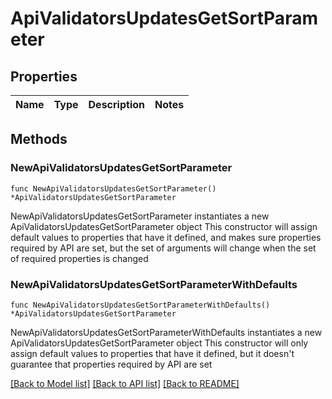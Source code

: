 # ApiValidatorsUpdatesGetSortParameter

## Properties

Name | Type | Description | Notes
------------ | ------------- | ------------- | -------------

## Methods

### NewApiValidatorsUpdatesGetSortParameter

`func NewApiValidatorsUpdatesGetSortParameter() *ApiValidatorsUpdatesGetSortParameter`

NewApiValidatorsUpdatesGetSortParameter instantiates a new ApiValidatorsUpdatesGetSortParameter object
This constructor will assign default values to properties that have it defined,
and makes sure properties required by API are set, but the set of arguments
will change when the set of required properties is changed

### NewApiValidatorsUpdatesGetSortParameterWithDefaults

`func NewApiValidatorsUpdatesGetSortParameterWithDefaults() *ApiValidatorsUpdatesGetSortParameter`

NewApiValidatorsUpdatesGetSortParameterWithDefaults instantiates a new ApiValidatorsUpdatesGetSortParameter object
This constructor will only assign default values to properties that have it defined,
but it doesn't guarantee that properties required by API are set


[[Back to Model list]](../README.md#documentation-for-models) [[Back to API list]](../README.md#documentation-for-api-endpoints) [[Back to README]](../README.md)


